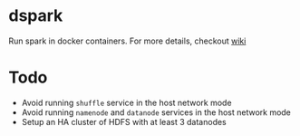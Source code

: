# dspark
Run spark in docker containers. For more details, checkout [wiki](https://github.com/mangalaman93/dspark/wiki)

# Todo
* Avoid running `shuffle` service in the host network mode
* Avoid running `namenode` and `datanode` services in the host network mode
* Setup an HA cluster of HDFS with at least 3 datanodes
